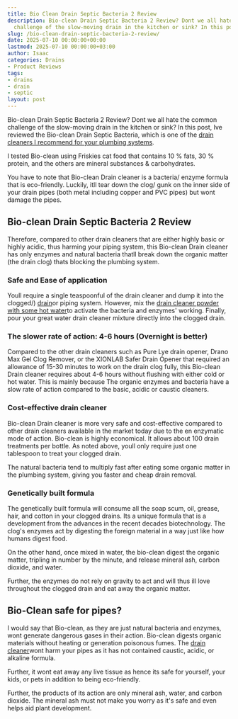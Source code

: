 ```yaml
---
title: Bio Clean Drain Septic Bacteria 2 Review
description: Bio-clean Drain Septic Bacteria 2 Review? Dont we all hate the common
  challenge of the slow-moving drain in the kitchen or sink? In this post, Ive reviewed...
slug: /bio-clean-drain-septic-bacteria-2-review/
date: 2025-07-10 00:00:00+00:00
lastmod: 2025-07-10 00:00:00+03:00
author: Isaac
categories: Drains
- Product Reviews
tags:
- drains
- drain
- septic
layout: post
---
```

Bio-clean Drain Septic Bacteria 2 Review? Dont we all hate the common challenge of the slow-moving drain in the kitchen or sink? In this post, Ive reviewed the Bio-clean Drain Septic Bacteria, which is one of the [drain cleaners I recommend for your plumbing systems](https://pestpolicy.com/best-drain-cleaner//).

I tested Bio-clean using Friskies cat food that contains 10 % fats, 30 % protein, and the others are mineral substances & carbohydrates.

You have to note that Bio-clean Drain cleaner is a bacteria/ enzyme formula that is eco-friendly. Luckily, itll tear down the clog/ gunk on the inner side of your drain pipes (both metal including copper and PVC pipes) but wont damage the pipes.

##  Bio-clean Drain Septic Bacteria 2 Review

Therefore, compared to other drain cleaners that are either highly basic or highly acidic, thus harming your piping system, this Bio-clean Drain cleaner has only enzymes and natural bacteria thatll break down the organic matter (the drain clog) thats blocking the plumbing system.

###  Safe and Ease of application

Youll require a single teaspoonful of the drain cleaner and dump it into the clogged/) [drain](https://pestpolicy.com/best-drain-snakes/)or piping system. However, mix the [drain cleaner powder with some hot water](https://pestpolicy.com/how-to-unclog-a-bathtub-drain-with-standing-water/)to activate the bacteria and enzymes' working. Finally, pour your great water drain cleaner mixture directly into the clogged drain.

###  The slower rate of action: 4-6 hours (Overnight is better)

Compared to the other drain cleaners such as Pure Lye drain opener, Drano Max Gel Clog Remover, or the XIONLAB Safer Drain Opener that required an allowance of 15-30 minutes to work on the drain clog fully, this Bio-clean Drain cleaner requires about 4-6 hours without flushing with either cold or hot water. This is mainly because The organic enzymes and bacteria have a slow rate of action compared to the basic, acidic or caustic cleaners.

###  Cost-effective drain cleaner

Bio-clean Drain cleaner is more very safe and cost-effective compared to other drain cleaners available in the market today due to the en enzymatic mode of action. Bio-clean is highly economical. It allows about 100 drain treatments per bottle. As noted above, youll only require just one tablespoon to treat your clogged drain.

The natural bacteria tend to multiply fast after eating some organic matter in the plumbing system, giving you faster and cheap drain removal.

###  Genetically built formula

The genetically built formula will consume all the soap scum, oil, grease, hair, and cotton in your clogged drains. Its a unique formula that is a development from the advances in the recent decades biotechnology. The clog's enzymes act by digesting the foreign material in a way just like how humans digest food.

On the other hand, once mixed in water, the bio-clean digest the organic matter, tripling in number by the minute, and release mineral ash, carbon dioxide, and water.

Further, the enzymes do not rely on gravity to act and will thus ill love throughout the clogged drain and eat away the organic matter.

##  **Bio-Clean safe for pipes**?

I would say that Bio-clean, as they are just natural bacteria and enzymes, wont generate dangerous gases in their action. Bio-clean digests organic materials without heating or generation poisonous fumes. The [drain cleaner](https://pestpolicy.com/is-drain-cleaner-an-acid-or-base/)wont harm your pipes as it has not contained caustic, acidic, or alkaline formula.

Further, it wont eat away any live tissue as hence its safe for yourself, your kids, or pets in addition to being eco-friendly.

Further, the products of its action are only mineral ash, water, and carbon dioxide. The mineral ash must not make you worry as it's safe and even helps aid plant development.